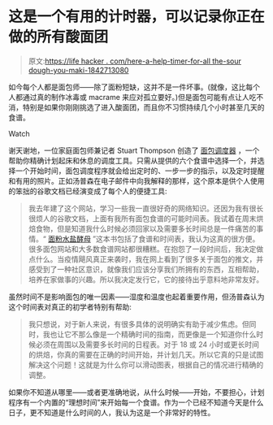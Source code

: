 # 这是一个有用的计时器，可以记录你正在做的所有酸面团

> 原文:[https://life hacker . com/here-a-help-timer-for-all the-sour dough-you-maki-1842713080](https://lifehacker.com/heres-a-helpful-timer-for-all-that-sourdough-youre-maki-1842713080)

如今每个人都是面包师——除了面粉短缺，这并不是一件坏事。(就像，这比每个人都通过真的制作冰毒或 macrame 来应对孤立要好。)但是面包可能有点让人吃不消，特别是如果你刚刚挑选了进入酸面团，而且你不习惯持续几个小时甚至几天的食谱。

Watch

谢天谢地，一位家庭面包师兼记者 Stuart Thompson 创造了 [面包调度器](http://www.breadscheduler.com/#/) ，一个帮助你精确计划起床和休息的调度工具。只需从提供的六个食谱中选择一个，并选择一个开始时间，面包调度程序就会给出定时的、一步一步的指示，以及定时提醒和有用的照片。正如汤普森在电子邮件中向我解释的那样，这个原本是供个人使用的笨拙的谷歌文档已经演变成了每个人的便捷工具:

> 我去年建了这个网站，学习一些我一直很好奇的网络知识。还因为我有很长很烦人的谷歌文档，上面有我所有面包食谱的可能时间表。我试着在周末烘焙食物，但是知道我什么时候必须回家以及需要多长时间总是一件痛苦的事情。“ [面粉水盐酵母](https://kensartisan.com/flour-water-salt-yeast) ”这本书包括了食谱和时间表，我认为这真的很方便。很多面包网站和大多数食谱网站都很糟糕。在抱怨了一段时间后，我决定做点什么。当疫情飓风真正来袭时，我在网上看到了很多关于面包的推文，并感受到了一种社区意识，就像我们应该分享我们所拥有的东西，互相帮助，培养在家做事的兴趣。所以我决定发行它，它的接待出乎意料地非常友好。

虽然时间不是影响面包的唯一因素——湿度和温度也起着重要作用，但汤普森认为这个时间表对真正的初学者特别有帮助:

> 我只想说，对于新人来说，有很多具体的说明确实有助于减少焦虑。但同时，我也让它不那么像是一个精确时间的指南，而更像是一个知道你什么时候必须在周围以及需要多长时间的日程表。对于 18 或 24 小时或更长时间的烘焙，你真的需要在正确的时间开始，并计划几天。所以它真的只是试图解决这个问题！这就是为什么你可以滑动图表，根据自己的情况进行精确的调整。

如果你不知道从哪里——或者更准确地说，从什么时候——开始，不要担心，计划程序有一个内置的“理想时间”来开始每一个食谱。作为一个已经不知道今天是什么日子，更不知道是什么时间的人，我认为这是一个非常好的特性。